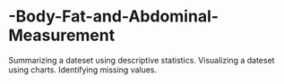 # -Body-Fat-and-Abdominal-Measurement
Summarizing a dateset using descriptive statistics.  Visualizing a dateset using charts.  Identifying missing values.
